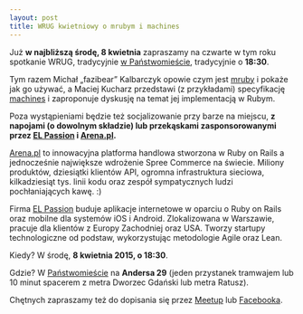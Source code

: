 ```yaml
---
layout: post
title: WRUG kwietniowy o mrubym i machines
---
```


Już **w najbliższą środę, 8 kwietnia** zapraszamy na czwarte w tym roku
spotkanie WRUG, tradycyjnie [w Państwomieście](http://panstwomiasto.pl),
tradycyjnie o **18:30**.

Tym razem Michał „fazibear” Kalbarczyk opowie czym jest
[mruby](http://www.mruby.org) i pokaże jak go używać,
a Maciej Kucharz przedstawi (z przykładami) specyfikację
[machines](http://node-machine.org) i zaproponuje
dyskusję na temat jej implementacją w Rubym.

Poza wystąpieniami będzie też socjalizowanie przy barze na miejscu, **z
napojami (o dowolnym składzie) lub przekąskami zasponsorowanymi przez
[EL Passion](http://www.elpassion.com) i [Arena.pl](http://arena.pl).**

[Arena.pl](http://arena.pl) to innowacyjna platforma handlowa
stworzona w Ruby on Rails a jednocześnie największe wdrożenie
Spree Commerce na świecie. Miliony produktów, dziesiątki klientów
API, ogromna infrastruktura sieciowa, kilkadziesiąt tys. linii
kodu oraz zespół sympatycznych ludzi pochłaniających kawę. :)

Firma [EL Passion](http://www.elpassion.com) buduje aplikacje
internetowe w oparciu o Ruby on Rails oraz mobilne dla systemów
iOS i Android. Zlokalizowana w Warszawie, pracuje dla klientów
z Europy Zachodniej oraz USA. Tworzy startupy technologiczne od
podstaw, wykorzystując metodologie Agile oraz Lean.

Kiedy? W środę, **8 kwietnia 2015, o 18:30**.

Gdzie? W [Państwomieście](http://panstwomiasto.pl) na
**Andersa 29** (jeden przystanek tramwajem lub 10 minut
spacerem z metra Dworzec Gdański lub metra Ratusz).

Chętnych zapraszamy też do dopisania się przez
[Meetup](http://www.meetup.com/Warsaw-Ruby-Users-Group-WRUG/events/221568611/)
lub [Facebooka](https://www.facebook.com/events/1590870944509686/).
